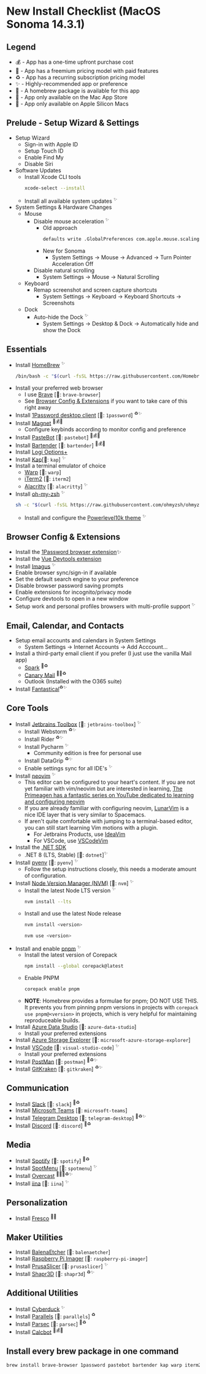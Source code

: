 # New Install Checklist (MacOS Sonoma 14.3.1)

## Legend
- 💰 - App has a one-time upfront purchase cost
- 💸 - App has a freemium pricing model with paid features
- ♻️ - App has a recurring subscription pricing model
- ✨ - Highly-recommended app or preference
- 🍺 - A homebrew package is available for this app
- 🛄 - App only available on the Mac App Store
- 🍎 - App only available on Apple Silicon Macs

## Prelude - Setup Wizard & Settings
- Setup Wizard
    - Sign-in with Apple ID
    - Setup Touch ID
    - Enable Find My
    - Disable Siri
- Software Updates
    - Install Xcode CLI tools 
        ```sh
        xcode-select --install
        ```
    - Install all available system updates <sup>✨</sup>
- System Settings & Hardware Changes
    - Mouse
        - Disable mouse acceleration  <sup>✨</sup>
          - Old approach
            ```sh
            defaults write .GlobalPreferences com.apple.mouse.scaling -1
            ```
          - New for Sonoma
            - System Settings -> Mouse -> Advanced -> Turn Pointer Acceleration Off
        - Disable natural scrolling
            - System Settings -> Mouse -> Natural Scrolling
    - Keyboard
      - Remap screenshot and screen capture shortcuts
        - System Settings -> Keyboard -> Keyboard Shortcuts -> Screenshots
    - Dock
        - Auto-hide the Dock  <sup>✨</sup>
            - System Settings -> Desktop & Dock -> Automatically hide and show the Dock


## Essentials
- Install [HomeBrew](https://brew.sh/) <sup>✨</sup>
    ```sh
    /bin/bash -c "$(curl -fsSL https://raw.githubusercontent.com/Homebrew/install/HEAD/install.sh)"
    ```
- Install your preferred web browser 
    - I use [Brave](https://brave.com/download/) [🍺: `brave-browser`]
    - See [Browser Config & Extensions](#browser-config--extensions) if you want to take care of this right away
- Install [1Password desktop client](https://1password.com/downloads/mac/) [🍺: `1password`] <sup>♻️✨</sup>
- Install [Magnet](https://apps.apple.com/us/app/magnet/id441258766?mt=12) <sup>🛄💰✨</sup>
    - Configure keybinds according to monitor config and preference
- Install [PasteBot](https://tapbots.com/pastebot/buy/) [🍺: `pastebot`] <sup>🛄💰✨</sup>
- Install [Bartender](https://www.macbartender.com/Bartender4/purchase.html) [🍺: `bartender`] <sup>🛄💰✨</sup>
- Install [Logi Options+](https://www.logitech.com/en-us/software/logi-options-plus.html)
- Install [Kap](https://getkap.co/)[🍺: `kap`] <sup>✨</sup>
- Install a terminal emulator of choice
    - [Warp](https://app.warp.dev/get_warp) [🍺: `warp`] 
    - [iTerm2](https://iterm2.com/downloads.html) [🍺: `iterm2`]
    - [Alacritty](https://alacritty.org/) [🍺: `alacritty`] <sup>✨</sup>
- Install [oh-my-zsh](https://ohmyz.sh/#install) <sup>✨</sup>
    ```sh
    sh -c "$(curl -fsSL https://raw.githubusercontent.com/ohmyzsh/ohmyzsh/master/tools/install.sh)"
    ```
    - Install and configure the [Powerlevel10k theme](https://github.com/romkatv/powerlevel10k) <sup>✨</sup>

## Browser Config & Extensions
- Install the [1Password browser extension](https://1password.com/downloads/browser-extension/)✨
- Install the [Vue Devtools extension](https://chrome.google.com/webstore/detail/vuejs-devtools/nhdogjmejiglipccpnnnanhbledajbpd?hl=en)
- Install [Imagus](https://chrome.google.com/webstore/detail/imagus/immpkjjlgappgfkkfieppnmlhakdmaab?hl=en) <sup>✨</sup>
- Enable browser sync/sign-in if available
- Set the default search engine to your preference
- Disable browser password saving prompts
- Enable extensions for incognito/privacy mode
- Configure devtools to open in a new window
- Setup work and personal profiles browsers with multi-profile support <sup>✨</sup>

## Email, Calendar, and Contacts
- Setup email accounts and calendars in System Settings
    - System Settings -> Internet Accounts -> Add Acccount...
- Install a third-party email client if you prefer (I just use the vanilla Mail app)
    - [Spark](https://sparkmailapp.com/download) <sup>💸♻️</sup>
    - [Canary Mail](https://apps.apple.com/us/app/canary-mail/id1236045954) <sup>🛄💸♻️</sup>
    - Outlook (Installed with the O365 suite)
- Install [Fantastical](https://flexibits.com/fantastical)<sup>♻️✨</sup>

## Core Tools
- Install [Jetbrains Toolbox](https://www.jetbrains.com/toolbox-app/) [🍺: `jetbrains-toolbox`] <sup>✨</sup>
    - Install Webstorm <sup>♻️✨</sup>
    - Install Rider <sup>♻️✨</sup>
    - Install Pycharm <sup>✨</sup>
        - Community edition is free for personal use
    - Install DataGrip <sup>♻️✨</sup>
    - Enable settings sync for all IDE's <sup>✨</sup>
- Install [neovim](https://neovim.io/) <sup>✨</sup>
  - This editor can be configured to your heart's content. If you are not yet familiar with vim/neovim but are interested in learning, [The Primeagen has a fantastic series on YouTube dedicated to learning and configuring neovim](https://youtube.com/playlist?list=PLm323Lc7iSW_wuxqmKx_xxNtJC_hJbQ7R&si=TkAuWV-wHfL6uYFv)
  - If you are already familiar with configuring neovim, [LunarVim](https://www.lunarvim.org/) is a nice IDE layer that is very similar to Spacemacs.
  - If aren't quite comfortable with jumping to a terminal-based editor, you can still start learning Vim motions with a plugin.
    - For Jetbrains Products, use [IdeaVim](https://plugins.jetbrains.com/plugin/164-ideavim)
    - For VSCode, use [VSCodeVim](https://marketplace.visualstudio.com/items?itemName=vscodevim.vim)
- Install the [.NET SDK](https://dotnet.microsoft.com/en-us/download)
    - .NET 8 (LTS, Stable) [🍺: `dotnet`]<sup>✨</sup>
- Install [pyenv](https://github.com/pyenv/pyenv) [🍺: `pyenv`] <sup>✨</sup>
    - Follow the setup instructions closely, this needs a moderate amount of configuration.
- Install [Node Version Manager (NVM)](https://github.com/nvm-sh/nvm) [🍺: `nvm`] <sup>✨</sup>
    - Install the latest Node LTS version <sup>✨</sup>
        ```sh
        nvm install --lts
        ```
    - Install and use the latest Node release
        ```sh
        nvm install <version>
        ```
        ```sh
        nvm use <version>
        ```
- Install and enable [pnpm](https://pnpm.io/installation) <sup>✨</sup>
    - Install the latest version of Corepack
        ```sh
        npm install --global corepack@latest
        ```
    - Enable PNPM
        ```sh
        corepack enable pnpm
        ```
    - **NOTE**: Homebrew provides a formulae for pnpm; DO NOT USE THIS. It prevents you from pinning pnpm versions in projects with `corepack use pnpm@<version>` in projects, which is very helpful for maintaining reproduceable builds.
- Install [Azure Data Studio](https://azure.microsoft.com/en-us/products/data-studio) [🍺: `azure-data-studio`]
    - Install your preferred extensions
- Install [Azure Storage Explorer](https://azure.microsoft.com/en-us/products/storage/storage-explorer) [🍺: `microsoft-azure-storage-explorer`]
- Install [VSCode](https://code.visualstudio.com/) [🍺: `visual-studio-code`] <sup>✨</sup>
    - Install your preferred extensions
- Install [PostMan](https://www.postman.com/downloads/) [🍺: `postman`] <sup>💸♻️✨</sup>
- Install [GitKraken](https://www.postman.com/downloads/) [🍺: `gitkraken`] <sup>♻️✨</sup>

## Communication
- Install [Slack](https://slack.com/downloads/mac)  [🍺: `slack`] <sup>💸♻️</sup>
- Install [Microsoft Teams](https://www.microsoft.com/en-us/microsoft-teams/download-app)  [🍺: `microsoft-teams`]
- Install [Telegram Desktop](https://desktop.telegram.org/)  [🍺: `telegram-desktop`] <sup>💸♻️✨</sup>
- Install [Discord](https://discord.com/download)  [🍺: `discord`] <sup>💸♻️</sup>


## Media
- Install [Spotify](https://www.spotify.com/us/download/other/) [🍺: `spotify`] <sup>💸♻️</sup>
- Install [SpotMenu](https://kmikiy.github.io/SpotMenu/) [🍺: `spotmenu`] <sup>✨</sup>
- Install [Overcast](https://apps.apple.com/us/app/overcast/id888422857) <sup>🛄🍎💸♻️✨</sup>
- Install [iina](https://iina.io/) [🍺: `iina`]  <sup>✨</sup>

## Personalization
- Install [Fresco](https://apps.apple.com/us/app/fresco/id1251572132?mt=12) <sup>🛄✨</sup>

## Maker Utilities
- Install [BalenaEtcher](https://www.balena.io/etcher) [🍺: `balenaetcher`] 
- Install [Raspberry Pi Imager](https://www.raspberrypi.com/software/) [🍺: `raspberry-pi-imager`]
- Install [PrusaSlicer](https://www.prusa3d.com/page/prusaslicer_424/) [🍺: `prusaslicer`] <sup>✨</sup>
- Install [Shapr3D](https://www.shapr3d.com/) [🍺: `shapr3d`] <sup>♻️✨</sup>

## Additional Utilities
- Install [Cyberduck](https://apps.apple.com/us/app/cyberduck/id409222199?mt=12) <sup>✨</sup>
- Install [Parallels](https://www.parallels.com/products/desktop/) [🍺: `parallels`] <sup>♻️</sup>
- Install [Parsec](https://parsec.app/downloads) [🍺: `parsec`] <sup>💸♻️</sup>
- Install [Calcbot](https://apps.apple.com/us/app/calcbot-the-smart-calculator/id931657367?mt=12) <sup>🛄💰✨</sup>


## Install every brew package in one command
```sh
brew install brave-browser 1password pastebot bartender kap warp iterm2 alacritty jetbrains-toolbox dotnet pyenv nvm azure-data-studio microsoft-azure-storage-explorer visual-studio-code postman gitkraken slack microsoft-teams telegram-desktop discord spotify spotmenu iina balenaetcher raspberry-pi-imager prusaslicer shapr3d parallels
```
